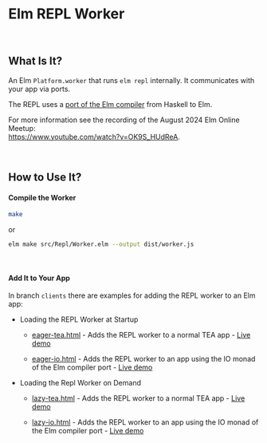 # Elm REPL Worker

<br>


## What Is It?

An Elm `Platform.worker` that runs `elm repl` internally.
It communicates with your app via ports.

The REPL uses a [port of the Elm compiler](https://github.com/pithub/elm-compiler-in-elm)
from Haskell to Elm.

For more information see the recording of the August 2024 Elm Online Meetup:  
https://www.youtube.com/watch?v=OK9S_HUdReA.

<br>


## How to Use It?


#### Compile the Worker

```sh
make
```

or

```sh
elm make src/Repl/Worker.elm --output dist/worker.js
```

<br>


#### Add It to Your App

In branch `clients` there are examples for adding the REPL worker to an Elm app:

* Loading the REPL Worker at Startup

  * [eager-tea.html](https://github.com/pithub/elm-repl-worker/blob/clients/dist/eager-tea.html) -
    Adds the REPL worker to a normal TEA app -
    [Live demo](https://pithub.github.io/elm-repl-worker/eager-tea.html)

  * [eager-io.html](https://github.com/pithub/elm-repl-worker/blob/clients/dist/eager-io.html) -
    Adds the REPL worker to an app using the IO monad of the Elm compiler port -
    [Live demo](https://pithub.github.io/elm-repl-worker/eager-io.html)

* Loading the Repl Worker on Demand

  * [lazy-tea.html](https://github.com/pithub/elm-repl-worker/blob/clients/dist/lazy-tea.html) -
    Adds the REPL worker to a normal TEA app -
    [Live demo](https://pithub.github.io/elm-repl-worker/lazy-tea.html)

  * [lazy-io.html](https://github.com/pithub/elm-repl-worker/blob/clients/dist/lazy-io.html) -
    Adds the REPL worker to an app using the IO monad of the Elm compiler port -
    [Live demo](https://pithub.github.io/elm-repl-worker/lazy-io.html)


<br>
